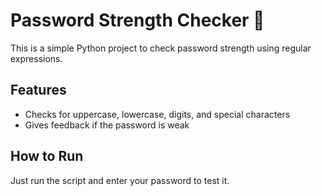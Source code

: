 # Password Strength Checker 🔐

This is a simple Python project to check password strength using regular expressions.

## Features
- Checks for uppercase, lowercase, digits, and special characters
- Gives feedback if the password is weak

## How to Run
Just run the script and enter your password to test it.
